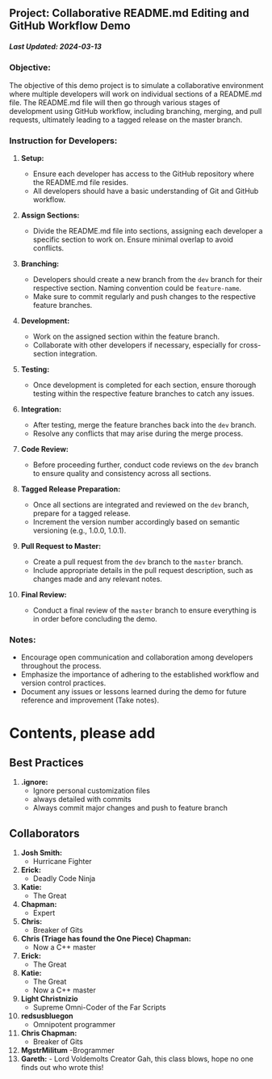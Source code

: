 ﻿## Project: Collaborative README.md Editing and GitHub Workflow Demo
##### Last Updated: 2024-03-13

### Objective:
The objective of this demo project is to simulate a collaborative environment where multiple developers will work on individual sections of a README.md file. The README.md file will then go through various stages of development using GitHub workflow, including branching, merging, and pull requests, ultimately leading to a tagged release on the master branch.

### Instruction for Developers:

1. **Setup:**
   - Ensure each developer has access to the GitHub repository where the README.md file resides.
   - All developers should have a basic understanding of Git and GitHub workflow.

2. **Assign Sections:**
   - Divide the README.md file into sections, assigning each developer a specific section to work on. Ensure minimal overlap to avoid conflicts.

3. **Branching:**
   - Developers should create a new branch from the `dev` branch for their respective section. Naming convention could be `feature-name`.
   - Make sure to commit regularly and push changes to the respective feature branches.

4. **Development:**
   - Work on the assigned section within the feature branch.
   - Collaborate with other developers if necessary, especially for cross-section integration.

5. **Testing:**
   - Once development is completed for each section, ensure thorough testing within the respective feature branches to catch any issues.

6. **Integration:**
   - After testing, merge the feature branches back into the `dev` branch.
   - Resolve any conflicts that may arise during the merge process.

7. **Code Review:**
   - Before proceeding further, conduct code reviews on the `dev` branch to ensure quality and consistency across all sections.

8. **Tagged Release Preparation:**
   - Once all sections are integrated and reviewed on the `dev` branch, prepare for a tagged release.
   - Increment the version number accordingly based on semantic versioning (e.g., 1.0.0, 1.0.1).

9. **Pull Request to Master:**
   - Create a pull request from the `dev` branch to the `master` branch.
   - Include appropriate details in the pull request description, such as changes made and any relevant notes.

10. **Final Review:**
    - Conduct a final review of the `master` branch to ensure everything is in order before concluding the demo.

### Notes:
- Encourage open communication and collaboration among developers throughout the process.
- Emphasize the importance of adhering to the established workflow and version control practices.
- Document any issues or lessons learned during the demo for future reference and improvement (Take notes).

# Contents, please add

## Best Practices

1. **.ignore:**
    - Ignore personal customization files
    - always detailed with commits
    - Always commit major changes and push to feature branch

## Collaborators
1. **Josh Smith:**
    - Hurricane Fighter
1. **Erick:**
    - Deadly Code Ninja
1. **Katie:**
	- The Great
1. **Chapman:**
    - Expert
1. **Chris:**
    - Breaker of Gits⠀⠀⠀⠀⠀⠀⠀⠀⠀⠀⠀⠀⠀⠀⠀⠀⠀
1. **Chris (Triage has found the One Piece) Chapman:**
    - Now a C++ master
1. **Erick:**
	- The Great
1. **Katie:**
    - The Great
    - Now a C++ master
1. **Light Christnizio**
   - Supreme Omni-Coder of the Far Scripts
1. **redsusbluegon**
   - Omnipotent programmer
1. **Chris Chapman:**
    - Breaker of Gits
1. **MgstrMilitum**
    -Brogrammer
999. **Gareth:**
    - Lord Voldemolts Creator 
Gah, this class blows, hope no one finds out who wrote this! <insert death threat>